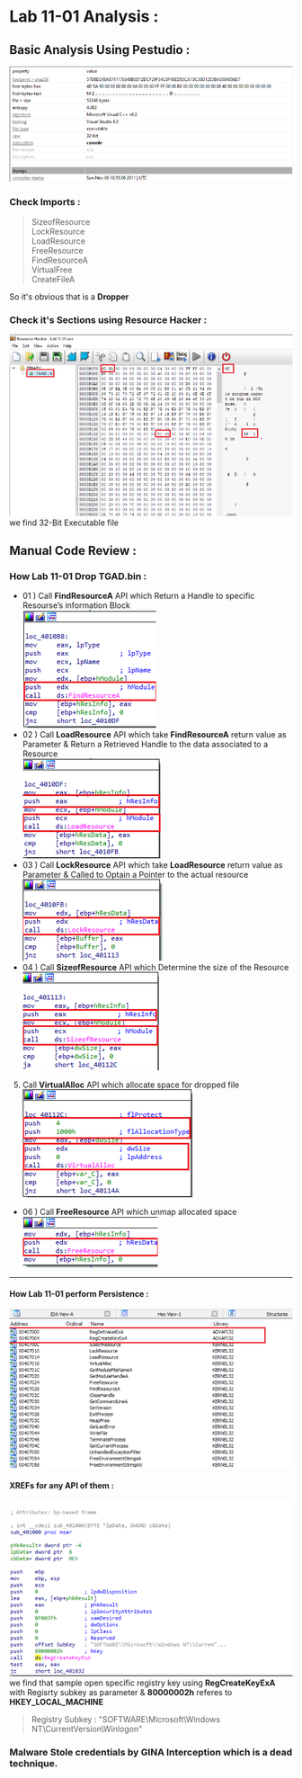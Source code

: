 # Lab 11-01 Analysis :

## Basic Analysis Using Pestudio : 
![alt text](Pestudio.png)

### Check Imports : 
> SizeofResource  
LockResource  
LoadResource  
FreeResource  
FindResourceA  
VirtualFree  
CreateFileA  

So it's obvious that is a **Dropper** 

### Check it's Sections using Resource Hacker : 
![alt text](Resources.png)
we find 32-Bit Executable file 

## Manual Code Review : 
### How Lab 11-01 Drop TGAD.bin : 

- 01 ) Call **FindResourceA**  API  which Return a Handle to specific Resourse’s information Block   
![alt text](<01 FindResource.png>)  
- 02 ) Call **LoadResource** API which take **FindResourceA** return value as Parameter & Return a Retrieved Handle to the data associated to a Resource    
![alt text](<02 LoadResource.png>)  
 - 03 ) Call **LockResource** API which take **LoadResource** return value as Parameter & Called to Optain a Pointer to the actual resource   
![alt text](<03 LockResource.png>)   
- 04 ) Call **SizeofResource** API which Determine the size of the Resource  
![alt text](SizeOfResource.png)   
 05) Call **VirtualAlloc** API which allocate space for dropped file    
![alt text](<05 VirtualAlloc.png>)  
- 06 ) Call **FreeResource** API which unmap allocated space  
![alt text](<06 FreeResource.png>)   
----
#### How Lab 11-01 perform Persistence : 
 ![alt text](Per_update_2.png)
#### XREFs for any API of them : 
![alt text](Pers_Update.png)
 we find that sample open specific registry key using **RegCreateKeyExA** with Regisrty subkey as parameter & **80000002h** referes to **HKEY_LOCAL_MACHINE**

> Registry Subkey : "SOFTWARE\Microsoft\Windows NT\CurrentVersion\Winlogon"    

### Malware Stole credentials by GINA Interception which is  a dead technique.
